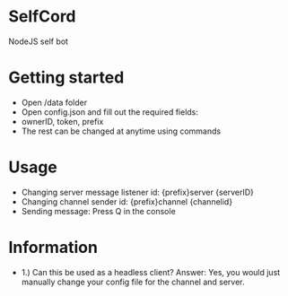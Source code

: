 # SelfCord
NodeJS self bot

# Getting started
* Open /data folder
* Open config.json and fill out the required fields:
* ownerID, token, prefix
* The rest can be changed at anytime using commands

# Usage
* Changing server message listener id: {prefix}server {serverID}
* Changing channel sender id: {prefix}channel {channelid}
* Sending message: Press Q in the console

# Information
* 1.) Can this be used as a headless client? Answer: Yes, you would just manually change your config file for the channel and server.
